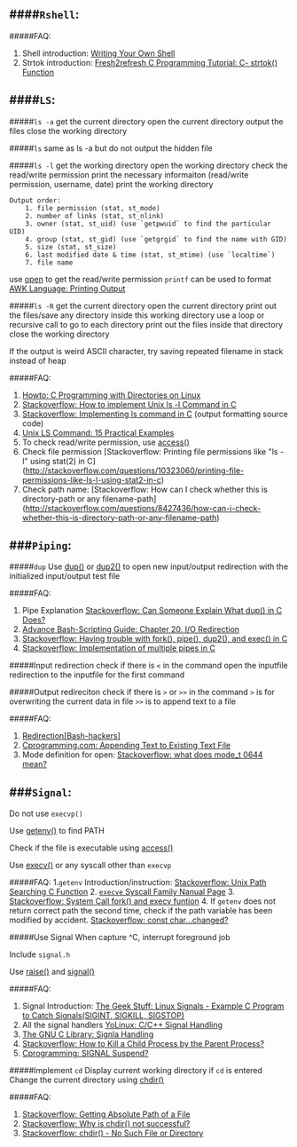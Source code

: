 ####`Rshell`:
-------------
#####FAQ:
1. Shell introduction: [Writing Your Own Shell](http://linuxgazette.net/111/ramankutty.html)
2. Strtok introduction: [Fresh2refresh C Programming Tutorial: C- strtok() Function](http://fresh2refresh.com/c/c-strings/c-strtok-function/)


####`LS`:
---------
#####`ls -a`
	get the current directory 
	open the current directory 
	output the files
	close the working directory

#####`ls`
	same as ls -a
	but do not output the hidden file

#####`ls -l`
	get the working directory
	open the working directory
	check the read/write permission
	print the necessary informaiton (read/write permission, username, date)
	print the working directory

	Output order:
		1. file permission (stat, st_mode)
		2. number of links (stat, st_nlink)
		3. owner (stat, st_uid) (use `getpwuid` to find the particular UID)
		4. group (stat, st_gid) (use `getgrgid` to find the name with GID)
		5. size (stat, st_size) 
		6. last modified date & time (stat, st_mtime) (use `localtime`)
		7. file name

use [open](http://linux.die.net/man/2/open) to get the read/write permission
`printf` can be used to format [AWK Language: Printing Output](http://www.chemie.fu-berlin.de/chemnet/use/info/gawk/gawk_7.html)

#####`ls -R`
	get the current directory 
	open the current directory
	print out the files/save any directory inside this working directory
	use a loop or recursive call to go to each directory
	print out the files inside that directory
	close the working directory

If the output is weird ASCII character, try saving repeated filename in stack instead of heap

#####FAQ: 
1. [Howto: C Programming with Directories on Linux](http://www.thegeekstuff.com/2012/06/c-directory/)
2. [Stackoverflow: How to implement Unix ls -l Command in C](http://stackoverflow.com/questions/857156/how-to-implement-unix-ls-l-command-in-c)
3. [Stackoverflow: Implementing ls command in C](http://stackoverflow.com/questions/14576725/implementing-ls-command-in-c) (output formatting source code)
4. [Unix LS Command: 15 Practical Examples](http://www.thegeekstuff.com/2009/07/linux-ls-command-examples/)
5. To check read/write permission, use [access()](http://linux.die.net/man/2/access)
6. Check file permission [Stackoverflow: Printing file permissions like "ls -l" using stat(2) in C] (http://stackoverflow.com/questions/10323060/printing-file-permissions-like-ls-l-using-stat2-in-c)
7. Check path name:
	[Stackoverflow: How can I check whether this is directory-path or any filename-path] (http://stackoverflow.com/questions/8427436/how-can-i-check-whether-this-is-directory-path-or-any-filename-path)

###`Piping`:
------------
#####`dup`
Use [dup()](http://linux.die.net/man/2/dup) or [dup2()](http://linux.die.net/man/2/dup2) to open new input/output redirection with the initialized input/output test file

#####FAQ:
1. Pipe Explanation [Stackoverflow: Can Someone Explain What dup() in C Does?](http://stackoverflow.com/questions/7861611/can-someone-explain-what-dup-in-c-does?rq=1)
2. [Advance Bash-Scripting Guide: Chapter 20. I/O Redirection](http://www.tldp.org/LDP/abs/html/io-redirection.html)
2. [Stackoverflow: Having trouble with fork(), pipe(), dup2(), and exec() in C](http://stackoverflow.com/questions/916900/having-trouble-with-fork-pipe-dup2-and-exec-in-c?rq=1)
3. [Stackoverflow: Implementation of multiple pipes in C](http://stackoverflow.com/questions/8389033/implementation-of-multiple-pipes-in-c?lq=1)

#####Input redirection
	check if there is `<` in the command
	open the inputfile
	redirection to the inputfile for the first command

#####Output redireciton
	check if there is `>` or `>>` in the command 
	`>` is for overwriting the current data in file
	`>>` is to append text to a file
	
#####FAQ: 	
1. [Redirection[Bash-hackers]](http://wiki.bash-hackers.org/syntax/redirection)	
2. [Cprogramming.com: Appending Text to Existing Text File](http://cboard.cprogramming.com/c-programming/103570-appending-text-existing-text-file.html)
3. Mode definition for open: [Stackoverflow: what does mode_t 0644 mean?](http://stackoverflow.com/questions/18415904/what-does-mode-t-0644-mean)

###`Signal`:
------------
Do not use `execvp()`

Use [getenv()](http://linux.die.net/man/3/getenv) to find PATH

Check if the file is executable using [access()](http://linux.die.net/man/2/access)

Use [execv()](http://linux.die.net/man/3/execv) or any syscall other than `execvp`

#####FAQ:
1.`getenv` Introduction/instruction:  [Stackoverflow: Unix Path Searching C Function](http://stackoverflow.com/questions/147057/unix-path-searching-c-function)
2. [`execve` Syscall Family Nanual Page](http://linux.die.net/man/3/execve)
3. [Stackoverflow: System Call fork() and execv funtion](http://stackoverflow.com/questions/19147386/system-call-fork-and-execv-function)
4. If `getenv` does not return correct path the second time, check if the path variable has been modified by accident. [Stackoverflow: const char...changed?](http://stackoverflow.com/questions/10249750/const-char-changed)

#####Use Signal
When capture ^C, interrupt foreground job

Include `signal.h`

Use [raise()](http://linux.die.net/man/3/raise) and [signal()](http://linux.die.net/man/2/signal)
	
#####FAQ:
1. Signal Introduction: [The Geek Stuff: Linux Signals - Example C Program to Catch Signals(SIGINT, SIGKILL, SIGSTOP)](http://www.thegeekstuff.com/2012/03/catch-signals-sample-c-code/)
2. All the signal handlers [YoLinux: C/C++ Signal Handling](http://www.yolinux.com/TUTORIALS/C++Signals.html)
3. [The GNU C Library: Signla Handling](http://www.cs.utah.edu/dept/old/texinfo/glibc-manual-0.02/library_21.html)
4. [Stackoverflow: How to Kill a Child Process by the Parent Process?](http://stackoverflow.com/questions/6501522/how-to-kill-a-child-process-by-the-parent-process)
5. [Cprogramming: SIGNAL Suspend?](http://cboard.cprogramming.com/c-programming/121383-signal-suspended.html)

#####Implement `cd`
	Display current working directory 
	if `cd` is entered
	Change the current directory using [chdir()](http://linux.die.net/man/2/chdir)

#####FAQ:
1. [Stackoverflow: Getting Absolute Path of a File](http://stackoverflow.com/questions/229012/getting-absolute-path-of-a-file)
2. [Stackoverflow: Why is chdir() not successful?](http://stackoverflow.com/questions/16841365/why-is-chdir-not-successful?rq=1)
3. [Stackoverflow: chdir() - No Such File or Directory](http://stackoverflow.com/questions/13591065/chdir-no-such-file-or-directory?rq=1)

